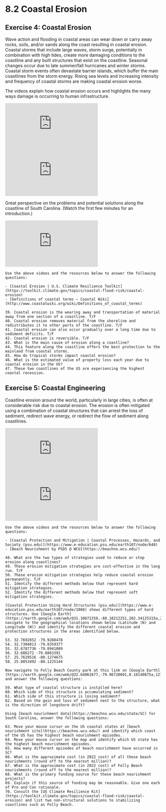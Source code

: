 # 8.2 Coastal Erosion

## Exercise 4: Coastal Erosion

Wave action and flooding in coastal areas can wear down or carry away rocks, soils, and/or sands along the coast resulting in coastal erosion. Coastal storms that include large waves, storm surge, potentially in combination with high tides, create more damaging conditions to the coastline and any built structures that exist on the coastline. Seasonal changes occur due to late summer/fall hurricanes and winter storms. Coastal storm events often devastate barrier islands, which buffer the main coastlines from the storm energy. Rising sea levels and increasing intensity and frequency of coastal storms are making coastal erosion worse.

The videos explain how coastal erosion occurs and highlights the many ways damage is occurring to human infrastructure.

<div class="container">
<iframe src="https://www.youtube.com/embed/B08iDMXYtR8"
frameborder="0" allowfullscreen class="video"></iframe>
</div>

<div class="container">
<iframe src="https://www.youtube.com/embed/rdvFWD2lIwA"
frameborder="0" allowfullscreen class="video"></iframe>
</div>

Great perspective on the problems and potential solutions along the coastline of South Carolina. (Watch the first few minutes for an introduction.)
<div class="container">
<iframe src="https://www.youtube.com/embed/uaYxQypiAzw"
frameborder="0" allowfullscreen class="video"></iframe>
</div>


```{admonition} Coastal Erosion
Use the above videos and the resources below to answer the following questions:

- [Coastal Erosion | U.S. Climate Resilience Toolkit](https://toolkit.climate.gov/topics/coastal-flood-risk/coastal-erosion)
- [Definitions of coastal terms – Coastal Wiki](http://www.coastalwiki.org/wiki/Definitions_of_coastal_terms)

39. Coastal erosion is the wearing away and transportation of material away from one section of a coastline. T/F
40. Coastal erosion removes material from the shoreline and redistributes it to other parts of the coastline. T/F
41. Coastal erosion can also occur gradually over a long time due to sediment deficits. T/F
42. Coastal erosion is reversible. T/F
43. What is the main cause of erosion along a coastline?
44. This feature along the coastline offers the best protection to the mainland from coastal storms.
45. How do tropical storms impact coastal erosion?
46. What is the estimated value of property loss each year due to coastal erosion in the US?
47. These two coastlines of the US are experiencing the highest coastal recession.
```

## Exercise 5: Coastal Engineering

Coastline erosion around the world, particularly in large cities, is often at considerable risk due to coastal erosion. The erosion is often mitigated using a combination of coastal structures that can arrest the loss of sediment, redirect wave energy, or redirect the flow of sediment along coastlines.

<div class="container">
<iframe src="https://www.youtube.com/embed/e3ZYaL0Q9os"
frameborder="0" allowfullscreen class="video"></iframe>
</div>

<div class="container">
<iframe src="https://www.youtube.com/embed/HcWYFk0oYVw"
frameborder="0" allowfullscreen class="video"></iframe>
</div>

```{admonition} Coastal Engineering
Use the above videos and the resources below to answer the following questions:

- [Coastal Protection and Mitigation | Coastal Processes, Hazards, and Society (psu.edu)](https://www.e-education.psu.edu/earth107/node/648)
- [Beach Nourishment by PSDS @ WCU](https://beachno.wcu.edu/)

48. What are the two types of strategies used to reduce or stop erosion along coastlines?
49. These erosion mitigation strategies are cost-effective in the long run. T/F
50. These erosion mitigation strategies help reduce coastal erosion permanently. T/F
51. Identify the different methods below that represent hard mitigation strategies.
52. Identify the different methods below that represent soft mitigation strategies.
```


```{admonition} Types of Coastal Structures
[Coastal Protection Using Hard Structures (psu.edu)](https://www.e-education.psu.edu/earth107/node/1060) shows different types of hard structures. Use [Google Earth](https://earth.google.com/web/@31.10672258,-80.10212251,202.34125315a,2005519.86159235d,35y,-0.00000011h,50.57689611t,0r) to navigate to the geographical locations shown below (Latitude (N) and Longitude (W)) and identify the different coastal erosion and protection structures in the areas identified below.

53. 32.7692852 -79.9288478
54. 32.7304813 -79.8359377
55. 32.6787736 -79.8941089
56. 32.686272 -79.8863391
57. 25.7629516 -80.1274675
58. 25.8053492 -80.1225144
```


```{admonition} Coastal Structures at Folly Beach
Now navigate to Folly Beach County park at this link on [Google Earth](https://earth.google.com/web/@32.64061677,-79.96728601,0.10140875a,1217.53060504d,35y,-0.00000001h,39.12795344t,-0r), and answer the following questions:

59. What type of coastal structure is installed here?
60. Which side of this structure is accumulating sediment?
61. Which side of this structure is losing sediment?
62. Based on the gain and loss of sediment next to the structure, what is the direction of longshore drift?
```

```{admonition} Beach Nourishment 
Using [beach nourishment data](https://beachno.wcu.edu/state/SC) for South Carolina, answer the following questions:

63. Move your mouse cursor on the US coastal states at [beach nourishment site](https://beachno.wcu.edu/) and identify which coast of the US has the highest beach nourishment episodes.
64. Move your mouse cursor on the map and identify which US state has the highest beach nourishment episodes.
65. How many different episodes of beach nourishment have occurred in SC?
66. What is the approximate cost (in 2022 cost) of all these beach nourishments (round off to the nearest million)?
67. What is the approximate cost (in 2022 cost) of Folly Beach nourishments (round off to the nearest million)?
68. What is the primary funding source for these beach nourishment projects?
69. Explain if this source of funding may be reasonable. Give one each of Pro and Con rationale.
70. Consult the [US Climate Resilience Kit](https://toolkit.climate.gov/topics/coastal-flood-risk/coastal-erosion) and list two non-structural solutions to stabilizing coastlines such as Folly Beach.
```
